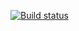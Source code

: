 [![Build status](https://ci.appveyor.com/api/projects/status/34jj2pd7qprnwwco?svg=true)](https://ci.appveyor.com/project/exzojs43925/selenidecarddelivery)